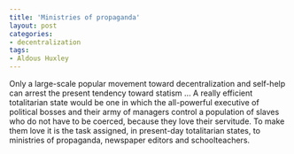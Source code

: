 ```yaml
---
title: 'Ministries of propaganda'
layout: post
categories:
- decentralization
tags:
- Aldous Huxley
---
```


Only a large-scale popular movement toward decentralization and self-help can arrest the present tendency toward statism ... A really efficient totalitarian state would be one in which the all-powerful executive of political bosses and their army of managers control a population of slaves who do not have to be coerced, because they love their servitude. To make them love it is the task assigned, in present-day totalitarian states, to ministries of propaganda, newspaper editors and schoolteachers.